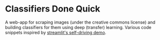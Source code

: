 # Classifiers Done Quick
A web-app for scraping images (under the creative commons license) and building classifiers for them using deep (transfer) learning. Various code snippets inspired by [streamlit's self-driving demo](https://github.com/streamlit/demo-self-driving).
